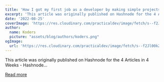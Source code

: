 ```yaml
---
title: 'How I got my first job as a developer by making simple projects seem big'
excerpt: 'This article was originally published on Hashnode for the 4 Articles in 4 Weeks - Hashnode...'
date: '2022-08-25'
coverImage: 'https://res.cloudinary.com/practicaldev/image/fetch/s--f2Jl00kZ--/c_imagga_scale,f_auto,fl_progressive,h_420,q_auto,w_1000/https://dev-to-uploads.s3.amazonaws.com/uploads/articles/rarbgb13upbv6x9lo6rm.png'
author:
  name: Koders
  picture: "assets/blog/authors/koders.png"
ogImage:
  url: 'https://res.cloudinary.com/practicaldev/image/fetch/s--f2Jl00kZ--/c_imagga_scale,f_auto,fl_progressive,h_420,q_auto,w_1000/https://dev-to-uploads.s3.amazonaws.com/uploads/articles/rarbgb13upbv6x9lo6rm.png'
---
```


This article was originally published on Hashnode for the 4 Articles in 4 Weeks - Hashnode...

[Read more](https://dev.to/yuridevat/how-i-got-my-first-job-as-a-developer-by-making-simple-projects-seem-big-48oi)

